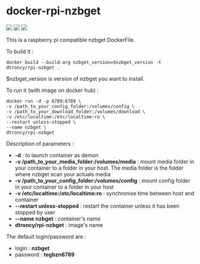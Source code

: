 # docker-rpi-nzbget

<img src="https://badgen.net/badge/platform/raspberry%20pi?list=1"/> <a href="https://hub.docker.com/r/dtroncy/rpi-nzbget"><img src="https://badgen.net/badge//docker?icon=docker"/></a> <a href="https://travis-ci.org/dtroncy/docker-rpi-nzbget"><img src="https://badgen.net/travis/babel/babel?icon=travis&label=build"/></a>

This is a raspberry pi compatible nzbget DockerFile.

To build it :

    docker build --build-arg nzbget_version=$nzbget_version -t dtroncy/rpi-nzbget .

$nzbget_version is version of nzbget you want to install.

To run it (with image on docker hub) :

    docker run -d -p 6789:6789 \
    -v /path_to_your_config_folder:/volumes/config \
    -v /path_to_your_download_folder:/volumes/download \
    -v /etc/localtime:/etc/localtime:ro \
    --restart unless-stopped \
    --name nzbget \
    dtroncy/rpi-nzbget

Description of parameters :
  - **-d** : to launch container as demon
  - **-v /path_to_your_media_folder:/volumes/media** : mount media folder in your container to a folder in your host. The media folder is the folder where nzbget scan your actuals media
  - **-v /path_to_your_config_folder:/volumes/config** : mount config folder in your container to a folder in your host
  - **-v /etc/localtime:/etc/localtime:ro** : synchronise time between host and container
  - **--restart unless-stopped** : restart the container unless it has been stopped by user
  - **--name nzbget** : container's name
  - **dtroncy/rpi-nzbget** : image's name

The default login/password are :
  - login : **nzbget**
  - password : **tegbzn6789**
